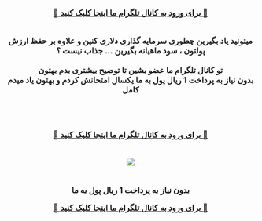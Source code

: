 <div id="vip" dir="rtl"> <center> <h3 > <b>   <br>  

<a  target="_blank" href="https://t.me/daramad_dlr"> 🔗 برای ورود به کانال تلگرام ما اینجا کلیک کنید 🚀
 </a><br> <br> 
 
میتونید یاد بگیرین چطوری سرمایه گذاری دلاری کنین و علاوه بر حفظ ارزش پولتون ، سود ماهیانه بگیرین ...
جذاب نیست ؟
<br> <br> 
تو کانال تلگرام ما عضو بشین تا توضیح بیشتری بدم بهتون
<br> 
بدون نیاز به پرداخت 1 ریال پول به ما
یکسال امتحانش کردم و بهتون یاد میدم کامل

<br> <br> 

<a  target="_blank" href="https://t.me/daramad_dlr"> 🔗 برای ورود به کانال تلگرام ما اینجا کلیک کنید 🚀
 </a>
<br> <br> 

<img src="https://ideh-bartar.ir/wp-content/uploads/2022/12/1-11.jpg"><br> <br> <br>
بدون نیاز به پرداخت 1 ریال پول به ما
<br> 


<a  target="_blank" href="https://t.me/daramad_dlr"> 🔗 برای ورود به کانال تلگرام ما اینجا کلیک کنید 🚀
 </a>
 
</div>
